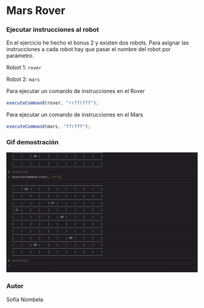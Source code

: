 # Mars Rover

### Ejecutar instrucciones al robot

En el ejercicio he hecho el bonus 2 y existen dos robots.
Para asignar las instrucciones a cada robot hay que pasar el nombre del robot por parámetro.

Robot 1: `rover`

Robot 2: `mars`

Para ejecutar un comando de instrucciones en el Rover

```javascript
executeCommand(rover, "rrfflfff");
```

Para ejecutar un comando de instrucciones en el Mars

```javascript
executeCommand(mars, "ffrfff");
```

### Gif demostración

![](mars_rover.gif)

### Autor

Sofía Nombela